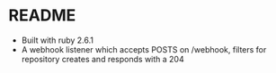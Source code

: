# README

* Built with ruby 2.6.1
* A webhook listener which accepts POSTS on /webhook, filters for repository creates and responds with a 204
